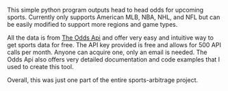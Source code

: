 This simple python program outputs head to head odds for upcoming sports.
Currently only supports American MLB, NBA, NHL, and NFL but can be easily modified to support more regions and game types.

All the data is from [The Odds Api](https://the-odds-api.com/) and offer very easy and intuitive way to get sports data for free.
The API key provided is free and allows for 500 API calls per month. Anyone can acquire one, only an email is needed. The Odds Api also offers very detailed documentation and code examples that I used to create this tool.

Overall, this was just one part of the entire sports-arbitrage project.
